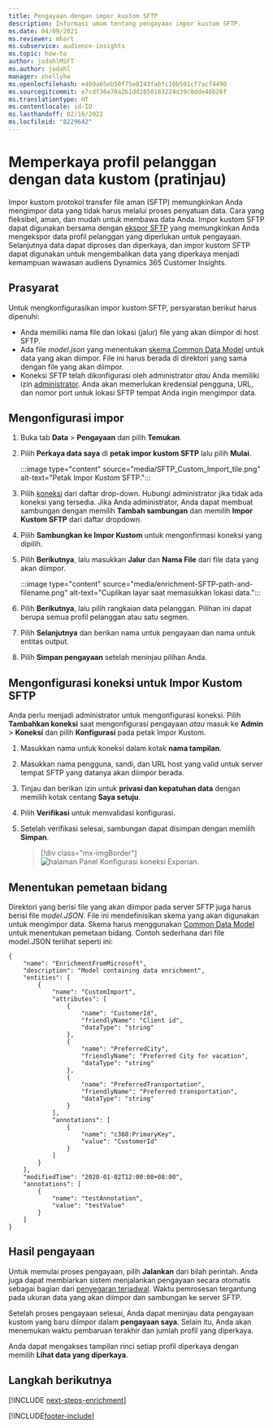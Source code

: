 ```yaml
---
title: Pengayaan dengan impor kustom SFTP
description: Informasi umum tentang pengayaan impor kustom SFTP.
ms.date: 04/09/2021
ms.reviewer: mhart
ms.subservice: audience-insights
ms.topic: how-to
author: jodahlMSFT
ms.author: jodahl
manager: shellyha
ms.openlocfilehash: e4b9a65eb50f75e0243fabfc10b501cf7acf4490
ms.sourcegitcommit: e7cdf36a78a2b1dd2850183224d39c8dde46b26f
ms.translationtype: HT
ms.contentlocale: id-ID
ms.lasthandoff: 02/16/2022
ms.locfileid: "8229642"
---
```

# <a name="enrich-customer-profiles-with-custom-data-preview"></a>Memperkaya profil pelanggan dengan data kustom (pratinjau)

Impor kustom protokol transfer file aman (SFTP) memungkinkan Anda mengimpor data yang tidak harus melalui proses penyatuan data. Cara yang fleksibel, aman, dan mudah untuk membawa data Anda. Impor kustom SFTP dapat digunakan bersama dengan [ekspor SFTP](export-sftp.md) yang memungkinkan Anda mengekspor data profil pelanggan yang diperlukan untuk pengayaan. Selanjutnya data dapat diproses dan diperkaya, dan impor kustom SFTP dapat digunakan untuk mengembalikan data yang diperkaya menjadi kemampuan wawasan audiens Dynamics 365 Customer Insights.

## <a name="prerequisites"></a>Prasyarat

Untuk mengkonfigurasikan impor kustom SFTP, persyaratan berikut harus dipenuhi:

- Anda memiliki nama file dan lokasi (jalur) file yang akan diimpor di host SFTP.
- Ada file *model.json* yang menentukan [skema Common Data Model](/common-data-model/) untuk data yang akan diimpor. File ini harus berada di direktori yang sama dengan file yang akan diimpor.
- Koneksi SFTP telah dikonfigurasi oleh administrator *atau* Anda memiliki izin [administrator](permissions.md#administrator). Anda akan memerlukan kredensial pengguna, URL, dan nomor port untuk lokasi SFTP tempat Anda ingin mengimpor data.


## <a name="configure-the-import"></a>Mengonfigurasi impor

1. Buka tab **Data** > **Pengayaan** dan pilih **Temukan**.

1. Pilih **Perkaya data saya** di **petak impor kustom SFTP** lalu pilih **Mulai**.

   :::image type="content" source="media/SFTP_Custom_Import_tile.png" alt-text="Petak Impor Kustom SFTP.":::

1. Pilih [koneksi](connections.md) dari daftar drop-down. Hubungi administrator jika tidak ada koneksi yang tersedia. Jika Anda administrator, Anda dapat membuat sambungan dengan memilih **Tambah sambungan** dan memilih **Impor Kustom SFTP** dari daftar dropdown.

1. Pilih **Sambungkan ke Impor Kustom** untuk mengonfirmasi koneksi yang dipilih.

1.  Pilih **Berikutnya**, lalu masukkan **Jalur** dan **Nama File** dari file data yang akan diimpor.

    :::image type="content" source="media/enrichment-SFTP-path-and-filename.png" alt-text="Cuplikan layar saat memasukkan lokasi data.":::

1. Pilih **Berikutnya**, lalu pilih rangkaian data pelanggan. Pilihan ini dapat berupa semua profil pelanggan atau satu segmen.

1. Pilih **Selanjutnya** dan berikan nama untuk pengayaan dan nama untuk entitas output. 

1. Pilih **Simpan pengayaan** setelah meninjau pilihan Anda.

## <a name="configure-the-connection-for-sftp-custom-import"></a>Mengonfigurasi koneksi untuk Impor Kustom SFTP 

Anda perlu menjadi administrator untuk mengonfigurasi koneksi. Pilih **Tambahkan koneksi** saat mengonfigurasi pengayaan *atau* masuk ke **Admin** > **Koneksi** dan pilih **Konfigurasi** pada petak Impor Kustom.

1. Masukkan nama untuk koneksi dalam kotak **nama tampilan**.

1. Masukkan nama pengguna, sandi, dan URL host yang valid untuk server tempat SFTP yang datanya akan diimpor berada.

1. Tinjau dan berikan izin untuk **privasi dan kepatuhan data** dengan memilih kotak centang **Saya setuju**.

1. Pilih **Verifikasi** untuk memvalidasi konfigurasi.

1. Setelah verifikasi selesai, sambungan dapat disimpan dengan memilih **Simpan**.

   > [!div class="mx-imgBorder"]
   > ![halaman Panel Konfigurasi koneksi Experian.](media/enrichment-SFTP-connection.png "halaman Panel Konfigurasi koneksi Experian")


## <a name="defining-field-mappings"></a>Menentukan pemetaan bidang 

Direktori yang berisi file yang akan diimpor pada server SFTP juga harus berisi file *model.JSON*. File ini mendefinisikan skema yang akan digunakan untuk mengimpor data. Skema harus menggunakan [Common Data Model](/common-data-model/) untuk menentukan pemetaan bidang. Contoh sederhana dari file model.JSON terlihat seperti ini:

```
{
    "name": "EnrichmentFromMicrosoft",
    "description": "Model containing data enrichment",
    "entities": [
        {
            "name": "CustomImport",
            "attributes": [
                {
                    "name": "CustomerId",
                    "friendlyName": "Client id",
                    "dataType": "string"
                },
                {
                    "name": "PreferredCity",
                    "friendlyName": "Preferred City for vacation",
                    "dataType": "string"
                },
                {
                    "name": "PreferredTransportation",
                    "friendlyName": "Preferred transportation",
                    "dataType": "string"
                }
            ],
            "annotations": [
                {
                    "name": "c360:PrimaryKey",
                    "value": "CustomerId"
                }
            ]
        }
    ],
    "modifiedTime": "2020-01-02T12:00:00+08:00",
    "annotations": [
        {
            "name": "testAnnotation",
            "value": "testValue"
        }
    ]
}
```

## <a name="enrichment-results"></a>Hasil pengayaan

Untuk memulai proses pengayaan, pilih **Jalankan** dari bilah perintah. Anda juga dapat membiarkan sistem menjalankan pengayaan secara otomatis sebagai bagian dari [penyegaran terjadwal](system.md#schedule-tab). Waktu pemrosesan tergantung pada ukuran data yang akan diimpor dan sambungan ke server SFTP.

Setelah proses pengayaan selesai, Anda dapat meninjau data pengayaan kustom yang baru diimpor dalam **pengayaan saya**. Selain itu, Anda akan menemukan waktu pembaruan terakhir dan jumlah profil yang diperkaya.

Anda dapat mengakses tampilan rinci setiap profil diperkaya dengan memilih **Lihat data yang diperkaya**.

## <a name="next-steps"></a>Langkah berikutnya

[!INCLUDE [next-steps-enrichment](../includes/next-steps-enrichment.md)]

[!INCLUDE[footer-include](../includes/footer-banner.md)]
